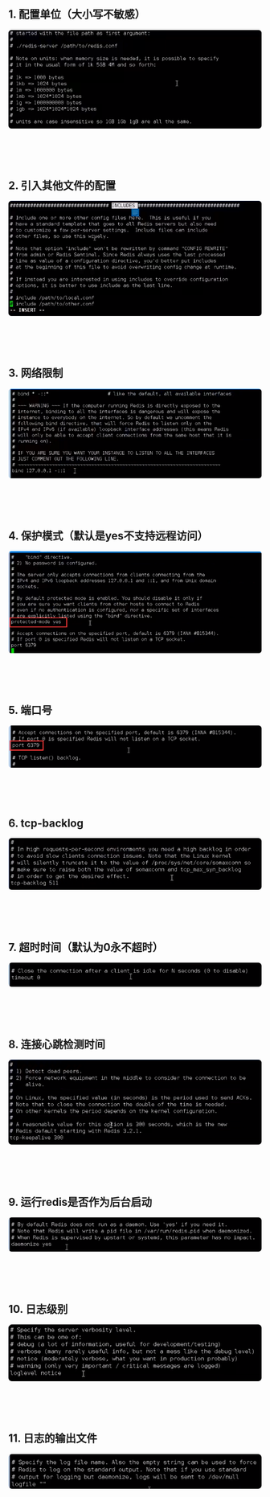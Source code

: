 ## 1. 配置单位（大小写不敏感）
![](.redis配置文件解析_images/4d9d575e.png)

<br>
<br>
<br>

## 2. 引入其他文件的配置
![](.redis配置文件解析_images/beb9db16.png)


<br>
<br>
<br>

## 3. 网络限制
![](.redis配置文件解析_images/30836c41.png)


<br>
<br>
<br>

## 4. 保护模式（默认是yes不支持远程访问）
![](.redis配置文件解析_images/13d49c59.png)



<br>
<br>
<br>

## 5. 端口号
![](.redis配置文件解析_images/ad369e5e.png)



<br>
<br>
<br>

## 6. tcp-backlog
![](.redis配置文件解析_images/cea27230.png)


<br>
<br>
<br>

## 7. 超时时间（默认为0永不超时）
![](.redis配置文件解析_images/e3216d30.png)



<br>
<br>
<br>

## 8. 连接心跳检测时间
![](.redis配置文件解析_images/0b086f7d.png)



<br>
<br>
<br>

## 9. 运行redis是否作为后台启动
![](.redis配置文件解析_images/e978ff60.png)


<br>
<br>
<br>

## 10. 日志级别
![](.redis配置文件解析_images/bbb535d3.png)



<br>
<br>
<br>

## 11. 日志的输出文件
![](.redis配置文件解析_images/85d2d8a3.png)



<br>
<br>
<br>




















